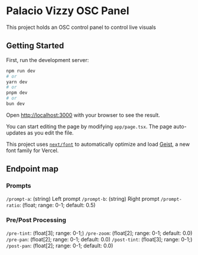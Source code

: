 # Palacio Vizzy OSC Panel

This project holds an OSC control panel to control live visuals

## Getting Started

First, run the development server:

```bash
npm run dev
# or
yarn dev
# or
pnpm dev
# or
bun dev
```

Open [http://localhost:3000](http://localhost:3000) with your browser to see the result.

You can start editing the page by modifying `app/page.tsx`. The page auto-updates as you edit the file.

This project uses [`next/font`](https://nextjs.org/docs/app/building-your-application/optimizing/fonts) to automatically optimize and load [Geist](https://vercel.com/font), a new font family for Vercel.

## Endpoint map

### Prompts
`/prompt-a`: (string) Left prompt 
`/prompt-b`: (string) Right prompt
`/prompt-ratio`: (float; range: 0-1; default: 0.5)


### Pre/Post Processing
`/pre-tint`: (float[3]; range: 0-1;)
`/pre-zoom`: (float[2]; range: 0-1; default: 0.0)
`/pre-pan`: (float[2]; range: 0-1; default: 0.0)
`/post-tint`: (float[3]; range: 0-1;)
`/post-pan`: (float[2]; range: 0-1; default: 0.0)
